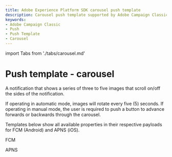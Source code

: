 ```yaml
---
title: Adobe Experience Platform SDK carousel push template
description: Carousel push template supported by Adobe Campaign Classic mobile extension.
keywords:
- Adobe Campaign Classic
- Push
- Push Template
- Carousel
---
```


import Tabs from './tabs/carousel.md'

# Push template - carousel

A notification that shows a series of three to five images that scroll on/off the sides of the notification.

If operating in automatic mode, images will rotate every five (5) seconds. If operating in manual mode, the user is required to push a button to advance forwards or backwards through the carousel.

Templates below show all available properties in their respective payloads for FCM (Android) and APNS (iOS).
<TabsBlock orientation="horizontal" slots="heading, content" repeat="2"/>

FCM

<Tabs query="platform=fcm&template=carousel"/>

APNS

<Tabs query="platform=apns&template=carousel"/>
